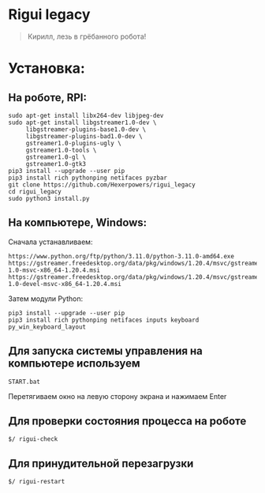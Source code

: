 # Rigui legacy
> Кирилл, лезь в грёбанного робота!

# Установка:

## На роботе, RPI: 

```shell
sudo apt-get install libx264-dev libjpeg-dev
sudo apt-get install libgstreamer1.0-dev \
     libgstreamer-plugins-base1.0-dev \
     libgstreamer-plugins-bad1.0-dev \
     gstreamer1.0-plugins-ugly \
     gstreamer1.0-tools \
     gstreamer1.0-gl \
     gstreamer1.0-gtk3
pip3 install --upgrade --user pip
pip3 install rich pythonping netifaces pyzbar
git clone https://github.com/Hexerpowers/rigui_legacy
cd rigui_legacy
sudo python3 install.py
```

## На компьютере, Windows: 
Сначала устанавливаем:
```shell
https://www.python.org/ftp/python/3.11.0/python-3.11.0-amd64.exe
https://gstreamer.freedesktop.org/data/pkg/windows/1.20.4/msvc/gstreamer-1.0-msvc-x86_64-1.20.4.msi
https://gstreamer.freedesktop.org/data/pkg/windows/1.20.4/msvc/gstreamer-1.0-devel-msvc-x86_64-1.20.4.msi
```
Затем модули Python:
```shell
pip3 install --upgrade --user pip
pip3 install rich pythonping netifaces inputs keyboard py_win_keyboard_layout
```

## Для запуска системы управления на компьютере используем
```shell
START.bat
```
Перетягиваем окно на левую сторону экрана и нажимаем Enter

## Для проверки состояния процесса на роботе
```shell
$/ rigui-check
```

## Для принудительной перезагрузки
```shell
$/ rigui-restart
```